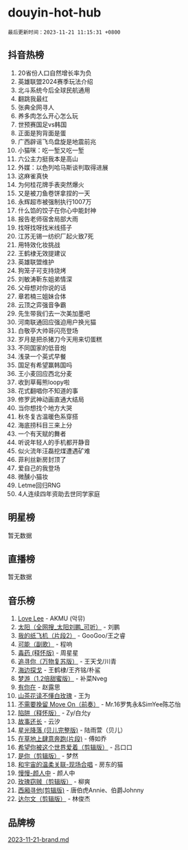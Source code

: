 # douyin-hot-hub

`最后更新时间：2023-11-21 11:15:31 +0800`

## 抖音热榜

1. 20省份人口自然增长率为负
1. 英雄联盟2024赛季玩法介绍
1. 北斗系统今后全球民航通用
1. 翻跳我最红
1. 张典全网寻人
1. 养多肉怎么开心怎么玩
1. 世预赛国足vs韩国
1. 正面是狗背面是蛋
1. 广西辟谣飞鸟盘旋是地震前兆
1. 小猫咪：吃一堑又吃一堑
1. 六公主力挺我本是高山
1. 外媒：以色列哈马斯谈判取得进展
1. 这麻雀真快
1. 为何桂花牌手表突然爆火
1. 又是被刀鱼卷饼拿捏的一天
1. 永辉超市被强制执行1007万
1. 什么馅的饺子在你心中能封神
1. 报告老师宿舍局部大雨
1. 找呀找呀找米线搭子
1. 江苏无锡一纺织厂起火致7死
1. 用特效化妆挑战
1. 王鹤棣无效提建议
1. 英雄联盟维护
1. 狗笼子可支持烧烤
1. 刘敏涛靳东姐弟情深
1. 父母想对你说的话
1. 章若楠三姐妹合体
1. 云顶之弈强音争霸
1. 先生带我们去一次美加墨吧
1. 河南联通回应强迫用户换光猫
1. 白敬亭大帅哥闪亮登场
1. 岁月是把杀猪刀今天用来切蛋糕
1. 不同国家的低音炮
1. 浅录一个英式早餐
1. 国足有希望赢韩国吗
1. 王小麦回应西北分麦
1. 收到草莓熊loopy啦
1. 花式翻唱你不知道的事
1. 修罗武神动画直通大结局
1. 当你想找个地方大哭
1. 秋冬复古温暖色系穿搭
1. 海底捞科目三来上分
1. 一个有天赋的舞者
1. 听说年轻人的手机都开静音
1. 似火流年汪磊挖煤遭遇矿难
1. 菲利丝新房封顶了
1. 爱自己的我登场
1. 微醺小猫妆
1. Letme回归RNG
1. 4人连续四年资助去世同学家庭

## 明星榜

暂无数据

## 直播榜

暂无数据

## 音乐榜

1. [Love Lee](https://sf3-cdn-tos.douyinstatic.com/obj/tos-cn-ve-2774/o05GbkJGbCBTdDnMtB0fwOYgkeZp23vrWQDQBS) - AKMU (악뮤)
1. [太阳（全网搜_太阳刘鹏_可听）](https://sf3-cdn-tos.douyinstatic.com/obj/tos-cn-ve-2774/ogWbyIQnlBFImVbeDocRdCIYtBHlbJXgfZMvgz) - 刘鹏
1. [我的纸飞机（片段2）](https://sf6-cdn-tos.douyinstatic.com/obj/tos-cn-ve-2774/oM2ZrKcg2CD5AeRB2gkeXOFB1IxAGJdZPazYHf) - GooGoo/王之睿
1. [可能（副歌）](https://sf3-cdn-tos.douyinstatic.com/obj/tos-cn-ve-2774/cde1731888894259b333569393c2fb51) - 程响
1. [毒药 (释怀版)](https://sf6-cdn-tos.douyinstatic.com/obj/tos-cn-ve-2774/oYILMEAzspdZBIzy4frJNB8ZHPHWAhiwowd4Ad) - 周星星
1. [追寻你（万物复苏版）](https://sf3-cdn-tos.douyinstatic.com/obj/tos-cn-ve-2774/oYeAZJsbjIDit9APmBg8u6uDUQnHmoCf3gbo74) - 王天戈/川青
1. [海边探戈](https://sf6-cdn-tos.douyinstatic.com/obj/tos-cn-ve-2774/os9gE0VQCGqt6VQkZDyBBYvfSDY0QFe3vVmubn) - 王鹤棣/王齐铭/朴鲨
1. [梦游（1.2倍甜蜜版）](https://sf3-cdn-tos.douyinstatic.com/obj/tos-cn-ve-2774/o4gyAUm8hwufoEABmwVIiQtHsFuGzAEEWtNMzo) - 补菜Nveg
1. [有你在](https://sf3-cdn-tos.douyinstatic.com/obj/tos-cn-ve-2774/o8zImmNsI8B0yfAW5FKAB1oBhkMAlIrwsZEi1V) - 赵露思
1. [山茶花读不懂白玫瑰](https://sf3-cdn-tos.douyinstatic.com/obj/tos-cn-ve-2774/osfn8B7DktrRHEPJgPCfDbw7QDQEkwC16BxZg9) - 王为
1. [不需要挽留 Move On（前奏）](https://sf6-cdn-tos.douyinstatic.com/obj/tos-cn-ve-2774/ooCBhgCCkF4nExzQL9WZSUbitfA8IsDkgQIYhe) - Mr.16罗隽永&SimYee陈芯怡
1. [陷阱（释怀版）](https://sf3-cdn-tos.douyinstatic.com/obj/tos-cn-ve-2774/oE8C21LeZrzKLDFfQYgMzx4GAIHageG5IzayY7) - Zy/白允y
1. [故事还长](https://sf3-cdn-tos.douyinstatic.com/obj/tos-cn-ve-2774/30a26758c8594f0ab81ac675c33ee2c5) - 云汐
1. [星光降落 (贝儿完整版)](https://sf3-cdn-tos.douyinstatic.com/obj/tos-cn-ve-2774/okwB9hAwyAtsFFkFBzAX1hOOfQuIoMNs0W2Mwr) - 陆雨萱（贝儿）
1. [在草地上肆意奔跑(片段)](https://sf3-cdn-tos.douyinstatic.com/obj/tos-cn-ve-2774/8831d494742f45dabdfa8adb8b817259) - 傅如乔
1. [希望你被这个世界爱着（剪辑版）](https://sf3-cdn-tos.douyinstatic.com/obj/tos-cn-ve-2774/oo4H3BfEygN7l7bQaMBOZHCQ1eI4FqtED5skQ2) - 吕口口
1. [是你（剪辑版）](https://sf3-cdn-tos.douyinstatic.com/obj/tos-cn-ve-2774/46019dae783c4c969944217fe1cfafc4) - 梦然
1. [和宇宙的温柔关联-现场合唱](https://sf6-cdn-tos.douyinstatic.com/obj/tos-cn-ve-2774/o0hONGDYQBgk0e5bqDeQOonVmncA6tC2nBwZLT) - 房东的猫
1. [慢慢-颜人中](https://sf3-cdn-tos.douyinstatic.com/obj/tos-cn-ve-2774/ocjHNfBXdBxQNC8ZGAeoLMFTUgtBg8bkExunDC) - 颜人中
1. [玫瑰窃贼（剪辑版）](https://sf6-cdn-tos.douyinstatic.com/obj/tos-cn-ve-2774/oMqAsB3ixIhSWqAJOAwf3a0hU2zKJLBolQtFlI) - 柳爽
1. [西厢寻他(剪辑版)](https://sf6-cdn-tos.douyinstatic.com/obj/tos-cn-ve-2774/oUsAVfAQKlRNxEv5qxvIB8o5qmIWUcXbzJKJhw) - 唐伯虎Annie、伯爵Johnny
1. [达尔文（剪辑版）](https://sf6-cdn-tos.douyinstatic.com/obj/tos-cn-ve-2774/oQuPQQmEgnCeZsgKQ78VBZjNVtegzBGpoSbQPD) - 林俊杰

## 品牌榜

[2023-11-21-brand.md](2023-11-21-brand.md)
